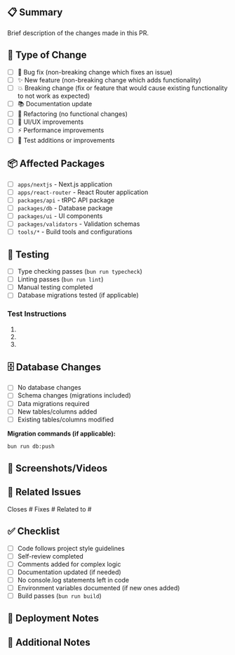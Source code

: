 ## 📋 Summary

Brief description of the changes made in this PR.

## 🔄 Type of Change

- [ ] 🐛 Bug fix (non-breaking change which fixes an issue)
- [ ] ✨ New feature (non-breaking change which adds functionality)
- [ ] 💥 Breaking change (fix or feature that would cause existing functionality to not work as expected)
- [ ] 📚 Documentation update
- [ ] 🔧 Refactoring (no functional changes)
- [ ] 🎨 UI/UX improvements
- [ ] ⚡ Performance improvements
- [ ] 🧪 Test additions or improvements

## 📦 Affected Packages

- [ ] `apps/nextjs` - Next.js application
- [ ] `apps/react-router` - React Router application
- [ ] `packages/api` - tRPC API package
- [ ] `packages/db` - Database package
- [ ] `packages/ui` - UI components
- [ ] `packages/validators` - Validation schemas
- [ ] `tools/*` - Build tools and configurations

## 🧪 Testing

- [ ] Type checking passes (`bun run typecheck`)
- [ ] Linting passes (`bun run lint`)
- [ ] Manual testing completed
- [ ] Database migrations tested (if applicable)

### Test Instructions

1.
2.
3.

## 🗄️ Database Changes

- [ ] No database changes
- [ ] Schema changes (migrations included)
- [ ] Data migrations required
- [ ] New tables/columns added
- [ ] Existing tables/columns modified

**Migration commands (if applicable):**

```bash
bun run db:push
```

## 📱 Screenshots/Videos

<!-- Add screenshots or videos demonstrating the changes -->

## 🔗 Related Issues

Closes #
Fixes #
Related to #

## ✅ Checklist

- [ ] Code follows project style guidelines
- [ ] Self-review completed
- [ ] Comments added for complex logic
- [ ] Documentation updated (if needed)
- [ ] No console.log statements left in code
- [ ] Environment variables documented (if new ones added)
- [ ] Build passes (`bun run build`)

## 🚀 Deployment Notes

<!-- Any special deployment considerations -->

## 📝 Additional Notes

<!-- Any additional information that reviewers should know -->
